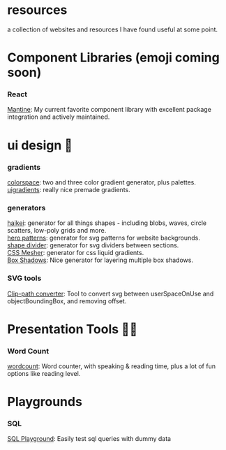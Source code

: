 # resources
a collection of websites and resources I have found useful at some point.

# Component Libraries (emoji coming soon)
### React
[Mantine](https://mantine.dev/): My current favorite component library with excellent package integration and actively maintained.  

# ui design 🐳
### gradients
[colorspace](https://mycolor.space/): two and three color gradient generator, plus palettes.  
[uigradients](https://uigradients.com/): really nice premade gradients.  
### generators
[haikei](https://app.haikei.app/): generator for all things shapes - including blobs, waves, circle scatters, low-poly grids and more.  
[hero patterns](https://heropatterns.com/): generator for svg patterns for website backgrounds.  
[shape divider](https://www.shapedivider.app/): generator for svg dividers between sections.  
[CSS Mesher](https://csshero.org/mesher/): generator for css liquid gradients.  
[Box Shadows](https://box-shadow.dev/): Nice generator for layering multiple box shadows.  
  
### SVG tools
[Clip-path converter](https://yoksel.github.io/relative-clip-path/): Tool to convert svg between userSpaceOnUse and objectBoundingBox, and removing offset.  

# Presentation Tools 👨‍🏫
### Word Count
[wordcount](https://wordcounter.net/): Word counter, with speaking & reading time, plus a lot of fun options like reading level.  

# Playgrounds

### SQL
[SQL Playground](https://sql-playground.wizardzines.com/_): Easily test sql queries with dummy data
